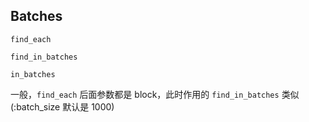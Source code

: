 ## Batches

```
find_each

find_in_batches

in_batches
```

一般，`find_each` 后面参数都是 block，此时作用的 `find_in_batches` 类似(:batch_size 默认是 1000)
